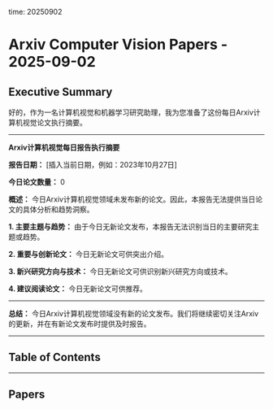 time: 20250902

# Arxiv Computer Vision Papers - 2025-09-02

## Executive Summary

好的，作为一名计算机视觉和机器学习研究助理，我为您准备了这份每日Arxiv计算机视觉论文执行摘要。

---

**Arxiv计算机视觉每日报告执行摘要**

**报告日期：** [插入当前日期，例如：2023年10月27日]

**今日论文数量：** 0

**概述：**
今日Arxiv计算机视觉领域未发布新的论文。因此，本报告无法提供当日论文的具体分析和趋势洞察。

**1. 主要主题与趋势：**
由于今日无新论文发布，本报告无法识别当日的主要研究主题或趋势。

**2. 重要与创新论文：**
今日无新论文可供突出介绍。

**3. 新兴研究方向与技术：**
今日无新论文可供识别新兴研究方向或技术。

**4. 建议阅读论文：**
今日无新论文可供推荐。

---

**总结：**
今日Arxiv计算机视觉领域没有新的论文发布。我们将继续密切关注Arxiv的更新，并在有新论文发布时提供及时报告。

---

## Table of Contents


---

## Papers

